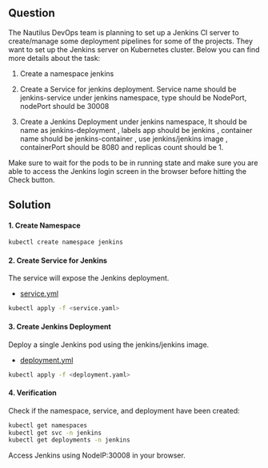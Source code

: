 ## Question
The Nautilus DevOps team is planning to set up a Jenkins CI server to create/manage some deployment pipelines for some of the projects. They want to set up the Jenkins server on Kubernetes cluster. Below you can find more details about the task:

1) Create a namespace jenkins

2) Create a Service for jenkins deployment. Service name should be jenkins-service under jenkins namespace, type should be NodePort, nodePort should be 30008

3) Create a Jenkins Deployment under jenkins namespace, It should be name as jenkins-deployment , labels app should be jenkins , container name should be jenkins-container , use jenkins/jenkins image , containerPort should be 8080 and replicas count should be 1.

Make sure to wait for the pods to be in running state and make sure you are able to access the Jenkins login screen in the browser before hitting the Check button.

## Solution

#### 1. Create Namespace

```bash
kubectl create namespace jenkins
```

#### 2. Create Service for Jenkins

The service will expose the Jenkins deployment.

- [service.yml](./service.yml)

```bash
kubectl apply -f <service.yaml>
```

#### 3. Create Jenkins Deployment

Deploy a single Jenkins pod using the jenkins/jenkins image.

- [deployment.yml](./deployment.yml)

```bash
kubectl apply -f <deployment.yaml>
```

#### 4. Verification
Check if the namespace, service, and deployment have been created:

```bash
kubectl get namespaces
kubectl get svc -n jenkins
kubectl get deployments -n jenkins
```
Access Jenkins using NodeIP:30008 in your browser.
